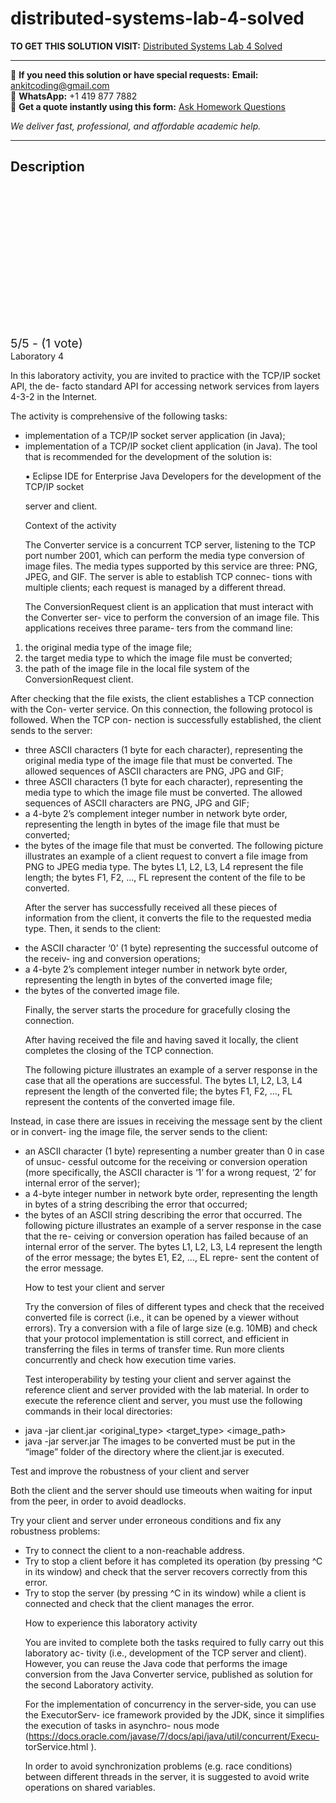 # distributed-systems-lab-4-solved
**TO GET THIS SOLUTION VISIT:** [Distributed Systems Lab 4 Solved](https://www.ankitcodinghub.com/product/distributed-systems-lab-4-solved/)


---

📩 **If you need this solution or have special requests:** **Email:** ankitcoding@gmail.com  
📱 **WhatsApp:** +1 419 877 7882  
📄 **Get a quote instantly using this form:** [Ask Homework Questions](https://www.ankitcodinghub.com/services/ask-homework-questions/)

*We deliver fast, professional, and affordable academic help.*

---

<h2>Description</h2>



<div class="kk-star-ratings kksr-auto kksr-align-center kksr-valign-top" data-payload="{&quot;align&quot;:&quot;center&quot;,&quot;id&quot;:&quot;100299&quot;,&quot;slug&quot;:&quot;default&quot;,&quot;valign&quot;:&quot;top&quot;,&quot;ignore&quot;:&quot;&quot;,&quot;reference&quot;:&quot;auto&quot;,&quot;class&quot;:&quot;&quot;,&quot;count&quot;:&quot;1&quot;,&quot;legendonly&quot;:&quot;&quot;,&quot;readonly&quot;:&quot;&quot;,&quot;score&quot;:&quot;5&quot;,&quot;starsonly&quot;:&quot;&quot;,&quot;best&quot;:&quot;5&quot;,&quot;gap&quot;:&quot;4&quot;,&quot;greet&quot;:&quot;Rate this product&quot;,&quot;legend&quot;:&quot;5\/5 - (1 vote)&quot;,&quot;size&quot;:&quot;24&quot;,&quot;title&quot;:&quot;Distributed Systems Lab 4 Solved&quot;,&quot;width&quot;:&quot;138&quot;,&quot;_legend&quot;:&quot;{score}\/{best} - ({count} {votes})&quot;,&quot;font_factor&quot;:&quot;1.25&quot;}">

<div class="kksr-stars">

<div class="kksr-stars-inactive">
            <div class="kksr-star" data-star="1" style="padding-right: 4px">


<div class="kksr-icon" style="width: 24px; height: 24px;"></div>
        </div>
            <div class="kksr-star" data-star="2" style="padding-right: 4px">


<div class="kksr-icon" style="width: 24px; height: 24px;"></div>
        </div>
            <div class="kksr-star" data-star="3" style="padding-right: 4px">


<div class="kksr-icon" style="width: 24px; height: 24px;"></div>
        </div>
            <div class="kksr-star" data-star="4" style="padding-right: 4px">


<div class="kksr-icon" style="width: 24px; height: 24px;"></div>
        </div>
            <div class="kksr-star" data-star="5" style="padding-right: 4px">


<div class="kksr-icon" style="width: 24px; height: 24px;"></div>
        </div>
    </div>

<div class="kksr-stars-active" style="width: 138px;">
            <div class="kksr-star" style="padding-right: 4px">


<div class="kksr-icon" style="width: 24px; height: 24px;"></div>
        </div>
            <div class="kksr-star" style="padding-right: 4px">


<div class="kksr-icon" style="width: 24px; height: 24px;"></div>
        </div>
            <div class="kksr-star" style="padding-right: 4px">


<div class="kksr-icon" style="width: 24px; height: 24px;"></div>
        </div>
            <div class="kksr-star" style="padding-right: 4px">


<div class="kksr-icon" style="width: 24px; height: 24px;"></div>
        </div>
            <div class="kksr-star" style="padding-right: 4px">


<div class="kksr-icon" style="width: 24px; height: 24px;"></div>
        </div>
    </div>
</div>


<div class="kksr-legend" style="font-size: 19.2px;">
            5/5 - (1 vote)    </div>
    </div>
<div class="page" title="Page 1">
<div class="layoutArea">
<div class="column">
Laboratory 4

In this laboratory activity, you are invited to practice with the TCP/IP socket API, the de- facto standard API for accessing network services from layers 4-3-2 in the Internet.

The activity is comprehensive of the following tasks:

<ul>
<li>implementation of a TCP/IP socket server application (in Java);</li>
<li>implementation of a TCP/IP socket client application (in Java).
The tool that is recommended for the development of the solution is:

▪ Eclipse IDE for Enterprise Java Developers for the development of the TCP/IP socket

server and client.

Context of the activity

The Converter service is a concurrent TCP server, listening to the TCP port number 2001, which can perform the media type conversion of image files. The media types supported by this service are three: PNG, JPEG, and GIF. The server is able to establish TCP connec- tions with multiple clients; each request is managed by a different thread.

The ConversionRequest client is an application that must interact with the Converter ser- vice to perform the conversion of an image file. This applications receives three parame- ters from the command line:
</li>
</ul>
<ol>
<li>the original media type of the image file;</li>
<li>the target media type to which the image file must be converted;</li>
<li>the path of the image file in the local file system of the ConversionRequest client.</li>
</ol>
After checking that the file exists, the client establishes a TCP connection with the Con- verter service. On this connection, the following protocol is followed. When the TCP con- nection is successfully established, the client sends to the server:

</div>
</div>
</div>
<div class="page" title="Page 2">
<div class="layoutArea">
<div class="column">
<ul>
<li>three ASCII characters (1 byte for each character), representing the original media type of the image file that must be converted. The allowed sequences of ASCII characters are PNG, JPG and GIF;</li>
<li>three ASCII characters (1 byte for each character), representing the media type to which the image file must be converted. The allowed sequences of ASCII characters are PNG, JPG and GIF;</li>
<li>a 4-byte 2’s complement integer number in network byte order, representing the length in bytes of the image file that must be converted;</li>
<li>the bytes of the image file that must be converted.
The following picture illustrates an example of a client request to convert a file image from PNG to JPEG media type. The bytes L1, L2, L3, L4 represent the file length; the bytes F1, F2, …, FL represent the content of the file to be converted.

After the server has successfully received all these pieces of information from the client, it converts the file to the requested media type. Then, it sends to the client:
</li>
</ul>
<ul>
<li>the ASCII character ‘0’ (1 byte) representing the successful outcome of the receiv- ing and conversion operations;</li>
<li>a 4-byte 2’s complement integer number in network byte order, representing the length in bytes of the converted image file;</li>
<li>the bytes of the converted image file.

Finally, the server starts the procedure for gracefully closing the connection.

After having received the file and having saved it locally, the client completes the closing of the TCP connection.

The following picture illustrates an example of a server response in the case that all the operations are successful. The bytes L1, L2, L3, L4 represent the length of the converted file; the bytes F1, F2, …, FL represent the contents of the converted image file.
</li>
</ul>
</div>
</div>
</div>
<div class="page" title="Page 3">
<div class="layoutArea">
<div class="column">
Instead, in case there are issues in receiving the message sent by the client or in convert- ing the image file, the server sends to the client:

<ul>
<li>an ASCII character (1 byte) representing a number greater than 0 in case of unsuc- cessful outcome for the receiving or conversion operation (more specifically, the ASCII character is ‘1’ for a wrong request, ‘2’ for internal error of the server);</li>
<li>a 4-byte integer number in network byte order, representing the length in bytes of a string describing the error that occurred;</li>
<li>the bytes of an ASCII string describing the error that occurred.
The following picture illustrates an example of a server response in the case that the re- ceiving or conversion operation has failed because of an internal error of the server. The bytes L1, L2, L3, L4 represent the length of the error message; the bytes E1, E2, …, EL repre- sent the content of the error message.

How to test your client and server

Try the conversion of files of different types and check that the received converted file is correct (i.e., it can be opened by a viewer without errors). Try a conversion with a file of large size (e.g. 10MB) and check that your protocol implementation is still correct, and efficient in transferring the files in terms of transfer time. Run more clients concurrently and check how execution time varies.

Test interoperability by testing your client and server against the reference client and server provided with the lab material. In order to execute the reference client and server, you must use the following commands in their local directories:
</li>
</ul>
<ul>
<li>java -jar client.jar &lt;original_type&gt; &lt;target_type&gt; &lt;image_path&gt;</li>
<li>java -jar server.jar
The images to be converted must be put in the “image” folder of the directory where the client.jar is executed.
</li>
</ul>
</div>
</div>
</div>
<div class="page" title="Page 4">
<div class="layoutArea">
<div class="column">
Test and improve the robustness of your client and server

Both the client and the server should use timeouts when waiting for input from the peer, in order to avoid deadlocks.

Try your client and server under erroneous conditions and fix any robustness problems:

<ul>
<li>Try to connect the client to a non-reachable address.</li>
<li>Try to stop a client before it has completed its operation (by pressing ^C in its
window) and check that the server recovers correctly from this error.
</li>
<li>Try to stop the server (by pressing ^C in its window) while a client is connected
and check that the client manages the error.

How to experience this laboratory activity

You are invited to complete both the tasks required to fully carry out this laboratory ac- tivity (i.e., development of the TCP server and client). However, you can reuse the Java code that performs the image conversion from the Java Converter service, published as solution for the second Laboratory activity.

For the implementation of concurrency in the server-side, you can use the ExecutorServ- ice framework provided by the JDK, since it simplifies the execution of tasks in asynchro- nous mode (https://docs.oracle.com/javase/7/docs/api/java/util/concurrent/Execu- torService.html ).

In order to avoid synchronization problems (e.g. race conditions) between different threads in the server, it is suggested to avoid write operations on shared variables.
</li>
</ul>
</div>
</div>
</div>
